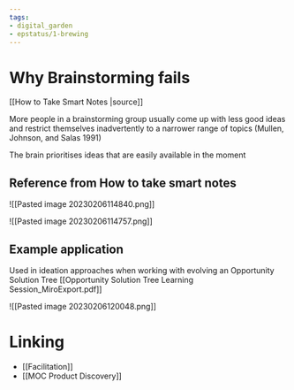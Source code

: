 ```yaml
---
tags: 
- digital_garden
- epstatus/1-brewing
---
```

# Why Brainstorming fails
[[How to Take Smart Notes |source]]

More people in a brainstorming group usually come up with less good ideas and restrict themselves inadvertently to a narrower range of topics (Mullen, Johnson, and Salas 1991)

The brain prioritises ideas that are easily available in the moment

## Reference from How to take smart notes
![[Pasted image 20230206114840.png]]


![[Pasted image 20230206114757.png]]
## Example application 
Used in ideation approaches when working with evolving an Opportunity Solution Tree [[Opportunity Solution Tree Learning Session_MiroExport.pdf]]

![[Pasted image 20230206120048.png]]

# Linking
+ [[Facilitation]]
+ [[MOC Product Discovery]]